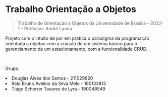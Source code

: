 # Trabalho Orientação a Objetos
> Trabalho de Orientação a Objetos da Universidade de Brasília - 2022-1 - Professor André Lanna

Projeto com o intuito de por em prática o paradigma da programação orientada a objetos com a criação de um sistema básico para o gerenciamento de um estacionamento, com a funcionalidade CRUD.

<br>

<p>Grupo:</p>
<li>Douglas Alves dos Santos - 211029620</li>
<li>Italo Bruno Avelino da Silva Melo - 190133813</li>
<li>Tiago Scherrer Tavares de Lyra  - 190048549</li>
